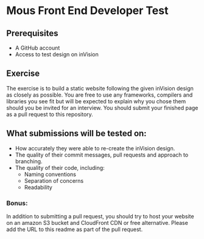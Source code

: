 # Mous Front End Developer Test

## Prerequisites
* A GitHub account
* Access to test design on inVision

## Exercise
The exercise is to build a static website following the given inVision design as closely as possible. You are free to use any frameworks, compilers and libraries you see fit but will be expected to explain why you chose them should you be invited for an interview. You should submit your finished page as a pull request to this repository.

## What submissions will be tested on:
* How accurately they were able to re-create the inVision design.
* The quality of their commit messages, pull requests and approach to branching.
* The quality of their code, including:
	- Naming conventions
	- Separation of concerns
	- Readability

### Bonus:
In addition to submitting a pull request, you should try to host your website on an amazon S3 bucket and CloudFront CDN or free alternative. Please add the URL to this readme as part of the pull request.
